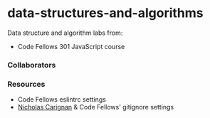 # data-structures-and-algorithms

Data structure and algorithm labs from: 

* Code Fellows 301 JavaScript course
<!-- don't forget to add 401 when applicable -->

### Collaborators
<!-- list everyone I pair program with and ask questions of -->

### Resources
<!-- list websites referenced, tutorials, etc -->
* Code Fellows eslintrc settings
* [Nicholas Carignan]() & Code Fellows' gitignore settings
